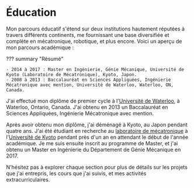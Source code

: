 
# Éducation
Mon parcours éducatif s'étend sur deux institutions hautement réputées à travers différents continents, me fournissant une base diversifiée et complète en mécatronique, robotique, et plus encore. Voici un aperçu de mon parcours académique :

??? summary "Résumé"

    - 2014 à 2017 : Master en Ingénierie, Génie Mécanique, Université de Kyoto (Laboratoire de Mécatronique), Kyoto, Japon.
    - 2008 à 2013 : Baccalauréat en Sciences Appliquées, Ingénierie Mécatronique avec mention, Université de Waterloo, Waterloo, ON, Canada.

J'ai effectué mon diplôme de premier cycle à l'[Université de Waterloo](uwaterloo), à Waterloo, Ontario, Canada. J'ai obtenu en 2013 un Baccalauréat en Sciences Appliquées, Ingénierie Mécatronique avec mention.

Après avoir obtenu mon diplôme, j'ai déménagé à Kyoto, au Japon pendant quatre ans. J'ai été étudiant en recherche au [laboratoire de mécatronique](http://www.mechatronics.me.kyoto-u.ac.jp/index.php?ml_lang=en) à l'[Université de Kyoto](kyoto-u) pendant près d'un an en attendant le début de l'année académique. Je me suis ensuite inscrit au programme de Master, et j'ai obtenu un Master en Ingénierie du Département de Génie Mécanique en 2017.

N'hésitez pas à explorer chaque section pour plus de détails sur les projets que j'ai entrepris, les cours que j'ai suivis, et mes activités extracurriculaires.

